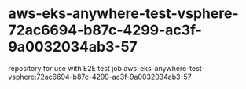 # aws-eks-anywhere-test-vsphere-72ac6694-b87c-4299-ac3f-9a0032034ab3-57
repository for use with E2E test job aws-eks-anywhere-test-vsphere:72ac6694-b87c-4299-ac3f-9a0032034ab3-57
